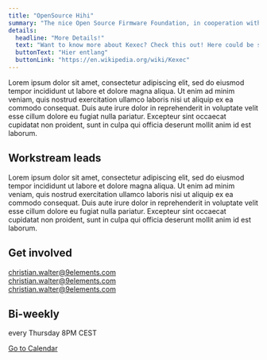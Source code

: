 ```yaml
---
title: "OpenSource Hihi"
summary: "The nice Open Source Firmware Foundation, in cooperation with the coreboot community will organize a three day hackathon. Everyone from the Open-Source Firmware Community is welcome to join!"
details:
  headline: "More Details!"
  text: "Want to know more about Kexec? Check this out! Here could be some more text if you want."
  buttonText: "Hier entlang"
  buttonLink: "https://en.wikipedia.org/wiki/Kexec"
---
```


Lorem ipsum dolor sit amet, consectetur adipiscing elit, sed do eiusmod tempor incididunt ut labore et dolore magna aliqua. Ut enim ad minim veniam, quis nostrud exercitation ullamco laboris nisi ut aliquip ex ea commodo consequat. Duis aute irure dolor in reprehenderit in voluptate velit esse cillum dolore eu fugiat nulla pariatur. Excepteur sint occaecat cupidatat non proident, sunt in culpa qui officia deserunt mollit anim id est laborum.

## Workstream leads

Lorem ipsum dolor sit amet, consectetur adipiscing elit, sed do eiusmod tempor incididunt ut labore et dolore magna aliqua. Ut enim ad minim veniam, quis nostrud exercitation ullamco laboris nisi ut aliquip ex ea commodo consequat. Duis aute irure dolor in reprehenderit in voluptate velit esse cillum dolore eu fugiat nulla pariatur. Excepteur sint occaecat cupidatat non proident, sunt in culpa qui officia deserunt mollit anim id est laborum.

## Get involved

[christian.walter@9elements.com](mailto:christian.walter@9elements.com)  
[christian.walter@9elements.com](mailto:christian.walter@9elements.com)  
[christian.walter@9elements.com](mailto:christian.walter@9elements.com)

## Bi-weekly

every Thursday 8PM CEST

  <a href="#" class="button">
    Go to Calendar
  </a>
